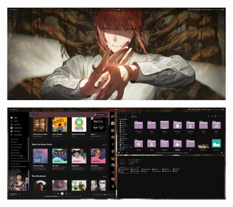 ![Desktop](https://github.com/adrien5g/arch-makima/blob/main/desktop.png?raw=true?raw=true)

![Desktop Applications](https://github.com/adrien5g/arch-makima/blob/main/desktop_applications.png?raw=true?raw=true)